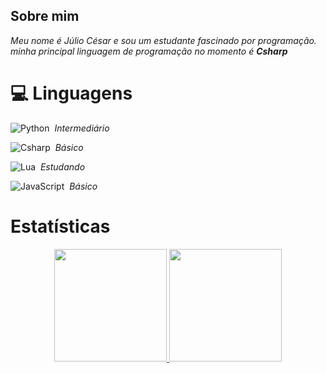 ## Sobre mim
<em>Meu nome é Júlio César e sou um estudante fascinado por programação.</em>\
<em>minha principal linguagem de programação no momento é **Csharp**</em>

# 💻 Linguagens

![Python](https://img.shields.io/badge/-Python-050806?style=flat-square&logo=python)&nbsp;
*Intermediário*

![Csharp](https://img.shields.io/badge/-C-050806?style=flat-square&logo=Csharp)&nbsp;
*Básico*
 
![Lua](https://img.shields.io/badge/-Lua-050806?style=flat-square&logo=lua)&nbsp;
*Estudando*

![JavaScript](https://img.shields.io/badge/-JavaScript-050806?style=flat-square&logo=javascript)&nbsp;
*Básico*


# Estatísticas

<p align="center">
<a href="https://github.com/elyamsepha">
  <img height="180em" src="https://github-readme-stats-eight-theta.vercel.app/api?username=elyamsepha&show_icons=true&theme=dark&include_all_commits=true&count_private=true"/>
  <img height="180em" src="https://github-readme-stats-eight-theta.vercel.app/api/top-langs/?username=elyamsepha&layout=compact&langs_count=8&theme=dark"/>
</a>
</p>
